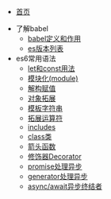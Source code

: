 
* [首页](README)
- 了解babel
  - [babel定义和作用](babel/README)
  - [es版本列表](es6/es-version)
- es6常用语法
  - [let和const用法](es6/let-const)
  - [模块化(module)](es6/es-module)
  - [解构赋值](es6/object-array)
  - [对象拓展](es6/object)
  - [模板字符串](es6/string)
  - [拓展运算符](es6/Spread-operator)
  - [includes](es6/includes)
  - [class类](es6/class)
  - [箭头函数](es6/arrow-function)
  - [修饰器Decorator](es6/Decorator)
  - [promise处理异步](es6/promise)
  - [generator处理异步](es6/generator)
  - [async/await异步终结者](es6/async-await)
  